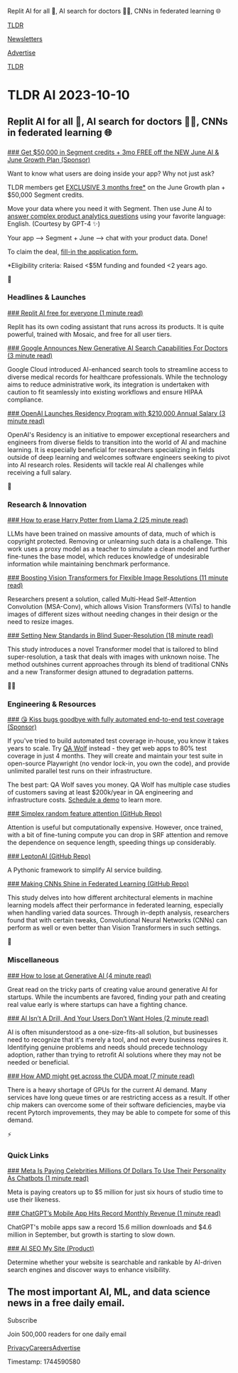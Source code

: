 Replit AI for all 🤖, AI search for doctors 🧑‍⚕️, CNNs in federated learning 🌐

[TLDR](/)

[Newsletters](/newsletters)

[Advertise](https://advertise.tldr.tech/)

[TLDR](/)

# TLDR AI 2023-10-10

## Replit AI for all 🤖, AI search for doctors 🧑‍⚕️, CNNs in federated learning 🌐

### 

[### Get $50,000 in Segment credits + 3mo FREE off the NEW June AI & June Growth Plan (Sponsor)](https://segment.typeform.com/to/DayTkWbS?partner_code=TLDR&amp;segment_code=AI-List&amp;touchpoint_code=Oct-2023-primary)

Want to know what users are doing inside your app? Why not just ask?

TLDR members get [EXCLUSIVE 3 months free\*](https://segment.typeform.com/to/DayTkWbS?partner_code=TLDR&segment_code=AI-List&touchpoint_code=Oct-2023-primary) on the June Growth plan + $50,000 Segment credits.

Move your data where you need it with Segment. Then use June AI to [answer complex product analytics questions](https://segment.typeform.com/to/DayTkWbS?partner_code=TLDR&segment_code=AI-List&touchpoint_code=Oct-2023-primary) using your favorite language: English. (Courtesy by GPT-4 ✨)

Your app —> Segment + June —> chat with your product data. Done!

To claim the deal, [fill-in the application form.](https://segment.typeform.com/to/DayTkWbS?partner_code=TLDR&segment_code=AI-List&touchpoint_code=Oct-2023-primary)

\*Eligibility criteria: Raised <$5M funding and founded <2 years ago.

🚀

### Headlines & Launches

[### Replit AI free for everyone (1 minute read)](https://blog.replit.com/ai4all?utm_source=tldrai)

Replit has its own coding assistant that runs across its products. It is quite powerful, trained with Mosaic, and free for all user tiers.

[### Google Announces New Generative AI Search Capabilities For Doctors (3 minute read)](https://www.cnbc.com/2023/10/09/google-announces-new-generative-ai-search-capabilities-for-doctors-.html?utm_source=tldrai)

Google Cloud introduced AI-enhanced search tools to streamline access to diverse medical records for healthcare professionals. While the technology aims to reduce administrative work, its integration is undertaken with caution to fit seamlessly into existing workflows and ensure HIPAA compliance.

[### OpenAI Launches Residency Program with $210,000 Annual Salary (3 minute read)](https://analyticsindiamag.com/openai-launches-residency-program-with-210000-annual-salary/?utm_source=tldrai)

OpenAI's Residency is an initiative to empower exceptional researchers and engineers from diverse fields to transition into the world of AI and machine learning. It is especially beneficial for researchers specializing in fields outside of deep learning and welcomes software engineers seeking to pivot into AI research roles. Residents will tackle real AI challenges while receiving a full salary.

🧠

### Research & Innovation

[### How to erase Harry Potter from Llama 2 (25 minute read)](https://arxiv.org/abs/2310.02238?utm_source=tldrai)

LLMs have been trained on massive amounts of data, much of which is copyright protected. Removing or unlearning such data is a challenge. This work uses a proxy model as a teacher to simulate a clean model and further fine-tunes the base model, which reduces knowledge of undesirable information while maintaining benchmark performance.

[### Boosting Vision Transformers for Flexible Image Resolutions (11 minute read)](https://arxiv.org/abs/2310.04134v1?utm_source=tldrai)

Researchers present a solution, called Multi-Head Self-Attention Convolution (MSA-Conv), which allows Vision Transformers (ViTs) to handle images of different sizes without needing changes in their design or the need to resize images.

[### Setting New Standards in Blind Super-Resolution (18 minute read)](https://arxiv.org/abs/2310.04180v1?utm_source=tldrai)

This study introduces a novel Transformer model that is tailored to blind super-resolution, a task that deals with images with unknown noise. The method outshines current approaches through its blend of traditional CNNs and a new Transformer design attuned to degradation patterns.

👨‍💻

### Engineering & Resources

[### 😘 Kiss bugs goodbye with fully automated end-to-end test coverage (Sponsor)](https://www.qawolf.com/?utm_campaign=KissBugGoodbye10102023&amp;utm_source=tldrai&amp;utm_medium=newsletter)

If you've tried to build automated test coverage in-house, you know it takes years to scale. Try [QA Wolf](https://www.qawolf.com/?utm_campaign=KissBugGoodbye10102023&utm_source=tldrai&utm_medium=newsletter) instead - they get web apps to 80% test coverage in just 4 months. They will create and maintain your test suite in open-source Playwright (no vendor lock-in, you own the code), and provide unlimited parallel test runs on their infrastructure.

The best part: QA Wolf saves you money. QA Wolf has multiple case studies of customers saving at least $200k/year in QA engineering and infrastructure costs. [Schedule a demo](https://www.qawolf.com/?utm_campaign=KissBugGoodbye10102023&utm_source=tldrai&utm_medium=newsletter) to learn more.

[### Simplex random feature attention (GitHub Repo)](https://github.com/notarussianteenager/srf-attention?utm_source=tldrai)

Attention is useful but computationally expensive. However, once trained, with a bit of fine-tuning compute you can drop in SRF attention and remove the dependence on sequence length, speeding things up considerably.

[### LeptonAI (GitHub Repo)](https://github.com/leptonai/leptonai?utm_source=tldrai)

A Pythonic framework to simplify AI service building.

[### Making CNNs Shine in Federated Learning (GitHub Repo)](https://github.com/ucsc-vlaa/fedconv?utm_source=tldrai)

This study delves into how different architectural elements in machine learning models affect their performance in federated learning, especially when handling varied data sources. Through in-depth analysis, researchers found that with certain tweaks, Convolutional Neural Networks (CNNs) can perform as well or even better than Vision Transformers in such settings.

🎁

### Miscellaneous

[### How to lose at Generative AI (4 minute read)](https://platforms.substack.com/p/how-to-lose-at-generative-ai?utm_source=tldrai)

Great read on the tricky parts of creating value around generative AI for startups. While the incumbents are favored, finding your path and creating real value early is where startups can have a fighting chance.

[### AI Isn’t A Drill, And Your Users Don’t Want Holes (2 minute read)](https://shkspr.mobi/blog/2023/10/ai-isnt-a-drill-and-your-users-dont-want-holes/?utm_source=tldrai)

AI is often misunderstood as a one-size-fits-all solution, but businesses need to recognize that it's merely a tool, and not every business requires it. Identifying genuine problems and needs should precede technology adoption, rather than trying to retrofit AI solutions where they may not be needed or beneficial.

[### How AMD might get across the CUDA moat (7 minute read)](https://www.hpcwire.com/2023/10/05/how-amd-may-get-across-the-cuda-moat/?utm_source=tldrai)

There is a heavy shortage of GPUs for the current AI demand. Many services have long queue times or are restricting access as a result. If other chip makers can overcome some of their software deficiencies, maybe via recent Pytorch improvements, they may be able to compete for some of this demand.

⚡️

### Quick Links

[### Meta Is Paying Celebrities Millions Of Dollars To Use Their Personality As Chatbots (1 minute read)](https://www.gizmochina.com/2023/10/09/meta-paying-celebrities-avatar-millions/?utm_source=tldrai)

Meta is paying creators up to $5 million for just six hours of studio time to use their likeness.

[### ChatGPT’s Mobile App Hits Record Monthly Revenue (1 minute read)](https://techcrunch.com/2023/10/09/chatgpts-mobile-app-hit-record-4-58m-in-revenue-last-month-but-growth-is-slowing/?utm_source=tldrai)

ChatGPT's mobile apps saw a record 15.6 million downloads and $4.6 million in September, but growth is starting to slow down.

[### AI SEO My Site (Product)](https://www.thesamur.ai/ai-site-seo-score?utm_source=tldrai)

Determine whether your website is searchable and rankable by AI-driven search engines and discover ways to enhance visibility.

## The most important AI, ML, and data science news in a free daily email.

Subscribe

Join 500,000 readers for one daily email

[Privacy](/privacy)[Careers](https://jobs.ashbyhq.com/tldr.tech)[Advertise](/ai/advertise)

Timestamp: 1744590580